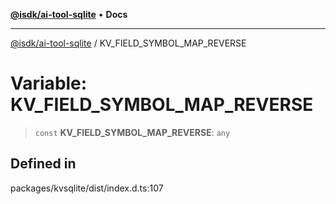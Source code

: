 [**@isdk/ai-tool-sqlite**](../README.md) • **Docs**

***

[@isdk/ai-tool-sqlite](../globals.md) / KV\_FIELD\_SYMBOL\_MAP\_REVERSE

# Variable: KV\_FIELD\_SYMBOL\_MAP\_REVERSE

> `const` **KV\_FIELD\_SYMBOL\_MAP\_REVERSE**: `any`

## Defined in

packages/kvsqlite/dist/index.d.ts:107
